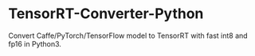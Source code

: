 # TensorRT-Converter-Python
Convert Caffe/PyTorch/TensorFlow model to TensorRT with fast int8 and fp16 in Python3.
